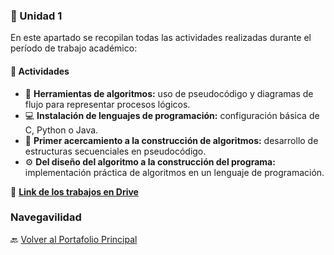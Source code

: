 ### 🧩 Unidad 1

En este apartado se recopilan todas las actividades realizadas durante el período de trabajo académico:

#### 📘 Actividades

- 🧠 **Herramientas de algoritmos:** uso de pseudocódigo y diagramas de flujo para representar procesos lógicos.  
- 💻 **Instalación de lenguajes de programación:** configuración básica de C, Python o Java.  
- 🧮 **Primer acercamiento a la construcción de algoritmos:** desarrollo de estructuras secuenciales en pseudocódigo.  
- ⚙️ **Del diseño del algoritmo a la construcción del programa:** implementación práctica de algoritmos en un lenguaje de programación.  

📂 **[Link de los trabajos en Drive](https://drive.google.com/drive/folders/1r9wZRN7D7BfF9Ng0_IaujF5ySU81kIzj?usp=drive_link)**

### Navegavilidad 
🔙 [Volver al Portafolio Principal](index.md)  
